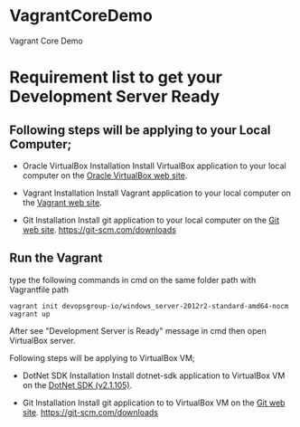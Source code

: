 # VagrantCoreDemo
Vagrant Core Demo

# Requirement list to get your Development Server Ready

## Following steps will be applying to your Local Computer;
* Oracle VirtualBox Installation
Install VirtualBox application to your local computer on the [Oracle VirtualBox web site](https://www.virtualbox.org/wiki/Downloads).

* Vagrant Installation
Install Vagrant application to your local computer on the [Vagrant web site](https://www.vagrantup.com/downloads.html).

* Git Installation
Install git application to your local computer on the [Git web site](https://www.vagrantup.com/downloads.html).
https://git-scm.com/downloads

## Run the Vagrant

type the following commands in cmd on the same folder path with Vagrantfile path 
```
vagrant init devopsgroup-io/windows_server-2012r2-standard-amd64-nocm
vagrant up
```

After see "Development Server is Ready" message in cmd then open VirtualBox server.

Following steps will be applying to VirtualBox VM;

* DotNet SDK Installation
Install dotnet-sdk application to VirtualBox VM on the [DotNet SDK (v2.1.105)](https://www.microsoft.com/net/download/thank-you/dotnet-sdk-2.1.105-windows-x64-installer).

* Git Installation
Install git application to to VirtualBox VM on the [Git web site](https://www.vagrantup.com/downloads.html).
https://git-scm.com/downloads

